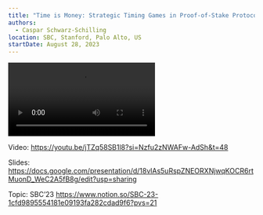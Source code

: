 ```yaml
---
title: "Time is Money: Strategic Timing Games in Proof-of-Stake Protocols (SBC)"
authors:
  - Caspar Schwarz-Schilling
location: SBC, Stanford, Palo Alto, US
startDate: August 28, 2023
---
```


<video src="https://youtu.be/jTZq58SB1l8?si=Nzfu2zNWAFw-AdSh&t=48"></video>

Video: <https://youtu.be/jTZq58SB1l8?si=Nzfu2zNWAFw-AdSh&t=48>

Slides: <https://docs.google.com/presentation/d/18vlAs5uRspZNEORXNjwqKOCR6rtMuonD_WeC2A5fB8g/edit?usp=sharing>

Topic: SBC’23 <https://www.notion.so/SBC-23-1cfd9895554181e09193fa282cdad9f6?pvs=21>
